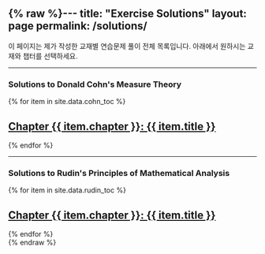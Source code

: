 {% raw %}---
title: "Exercise Solutions"
layout: page
permalink: /solutions/
---

이 페이지는 제가 작성한 교재별 연습문제 풀이 전체 목록입니다. 아래에서 원하시는 교재와 챕터를 선택하세요.

---

### Solutions to Donald Cohn's Measure Theory

<div class="list__wrapper">
  {% for item in site.data.cohn_toc %}
    <div class="list__item">
      <article class="archive__item" itemscope itemtype="https://schema.org/CreativeWork">
        <h2 class="archive__item-title" itemprop="headline">
          <a href="/solutions/cohn/chapter{{ item.chapter }}/" rel="permalink">
            Chapter {{ item.chapter }}: {{ item.title }}
          </a>
        </h2>
      </article>
    </div>
  {% endfor %}
</div>

---

### Solutions to Rudin's Principles of Mathematical Analysis

<div class="list__wrapper">
  {% for item in site.data.rudin_toc %}
    <div class="list__item">
      <article class="archive__item" itemscope itemtype="https://schema.org/CreativeWork">
        <h2 class="archive__item-title" itemprop="headline">
          <a href="/solutions/rudin/chapter{{ item.chapter }}/" rel="permalink">
            Chapter {{ item.chapter }}: {{ item.title }}
          </a>
        </h2>
      </article>
    </div>
  {% endfor %}
</div>
{% endraw %}
